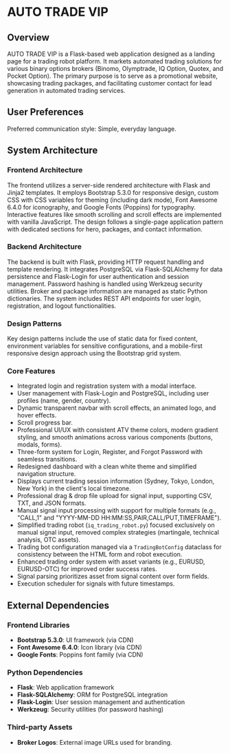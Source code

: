 # AUTO TRADE VIP

## Overview
AUTO TRADE VIP is a Flask-based web application designed as a landing page for a trading robot platform. It markets automated trading solutions for various binary options brokers (Binomo, Olymptrade, IQ Option, Quotex, and Pocket Option). The primary purpose is to serve as a promotional website, showcasing trading packages, and facilitating customer contact for lead generation in automated trading services.

## User Preferences
Preferred communication style: Simple, everyday language.

## System Architecture

### Frontend Architecture
The frontend utilizes a server-side rendered architecture with Flask and Jinja2 templates. It employs Bootstrap 5.3.0 for responsive design, custom CSS with CSS variables for theming (including dark mode), Font Awesome 6.4.0 for iconography, and Google Fonts (Poppins) for typography. Interactive features like smooth scrolling and scroll effects are implemented with vanilla JavaScript. The design follows a single-page application pattern with dedicated sections for hero, packages, and contact information.

### Backend Architecture
The backend is built with Flask, providing HTTP request handling and template rendering. It integrates PostgreSQL via Flask-SQLAlchemy for data persistence and Flask-Login for user authentication and session management. Password hashing is handled using Werkzeug security utilities. Broker and package information are managed as static Python dictionaries. The system includes REST API endpoints for user login, registration, and logout functionalities.

### Design Patterns
Key design patterns include the use of static data for fixed content, environment variables for sensitive configurations, and a mobile-first responsive design approach using the Bootstrap grid system.

### Core Features
- Integrated login and registration system with a modal interface.
- User management with Flask-Login and PostgreSQL, including user profiles (name, gender, country).
- Dynamic transparent navbar with scroll effects, an animated logo, and hover effects.
- Scroll progress bar.
- Professional UI/UX with consistent ATV theme colors, modern gradient styling, and smooth animations across various components (buttons, modals, forms).
- Three-form system for Login, Register, and Forgot Password with seamless transitions.
- Redesigned dashboard with a clean white theme and simplified navigation structure.
- Displays current trading session information (Sydney, Tokyo, London, New York) in the client's local timezone.
- Professional drag & drop file upload for signal input, supporting CSV, TXT, and JSON formats.
- Manual signal input processing with support for multiple formats (e.g., "CALL,1" and "YYYY-MM-DD HH:MM:SS,PAIR,CALL/PUT,TIMEFRAME").
- Simplified trading robot (`iq_trading_robot.py`) focused exclusively on manual signal input, removed complex strategies (martingale, technical analysis, OTC assets).
- Trading bot configuration managed via a `TradingBotConfig` dataclass for consistency between the HTML form and robot execution.
- Enhanced trading order system with asset variants (e.g., EURUSD, EURUSD-OTC) for improved order success rates.
- Signal parsing prioritizes asset from signal content over form fields.
- Execution scheduler for signals with future timestamps.

## External Dependencies

### Frontend Libraries
- **Bootstrap 5.3.0**: UI framework (via CDN)
- **Font Awesome 6.4.0**: Icon library (via CDN)
- **Google Fonts**: Poppins font family (via CDN)

### Python Dependencies
- **Flask**: Web application framework
- **Flask-SQLAlchemy**: ORM for PostgreSQL integration
- **Flask-Login**: User session management and authentication
- **Werkzeug**: Security utilities (for password hashing)

### Third-party Assets
- **Broker Logos**: External image URLs used for branding.